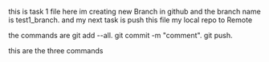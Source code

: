 this is task 1 file 
here im creating new Branch in github
and the branch name is test1_branch.
and my next task is push this file my local repo to Remote

the commands are
git add --all.
git commit -m "comment".
git push.

this are the three commands

